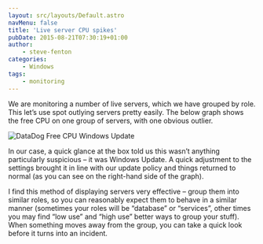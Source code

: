 ```yaml
---
layout: src/layouts/Default.astro
navMenu: false
title: 'Live server CPU spikes'
pubDate: 2015-08-21T07:30:19+01:00
author:
    - steve-fenton
categories:
    - Windows
tags:
    - monitoring
---
```


We are monitoring a number of live servers, which we have grouped by role. This let’s use spot outlying servers pretty easily. The below graph shows the free CPU on one group of servers, with one obvious outlier.

![DataDog Free CPU Windows Update](https://www.stevefenton.co.uk/wp-content/uploads/2015/08/datadog-cpu-windows-update.png)

In our case, a quick glance at the box told us this wasn’t anything particularly suspicious – it was Windows Update. A quick adjustment to the settings brought it in line with our update policy and things returned to normal (as you can see on the right-hand side of the graph).

I find this method of displaying servers very effective – group them into similar roles, so you can reasonably expect them to behave in a similar manner (sometimes your roles will be “database” or “services”, other times you may find “low use” and “high use” better ways to group your stuff). When something moves away from the group, you can take a quick look before it turns into an incident.